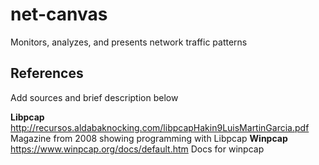 # net-canvas
Monitors, analyzes, and presents network traffic patterns

## References
Add sources and brief description below

**Libpcap**
http://recursos.aldabaknocking.com/libpcapHakin9LuisMartinGarcia.pdf
Magazine from 2008 showing programming with Libpcap
**Winpcap**
https://www.winpcap.org/docs/default.htm
Docs for winpcap
